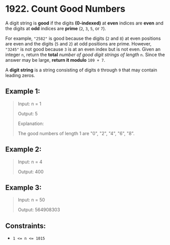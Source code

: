 # 1922. Count Good Numbers

A digit string is **good** if the digits **(0-indexed)** at **even** indices are **even** and the digits at **odd** indices are **prime** (`2`, `3`, `5`, or `7`).

For example, `"2582"` is good because the digits (`2` and `8`) at even positions are even and the digits (`5` and `2`) at odd positions are prime. However, `"3245"` is not good because `3` is at an even index but is not even.
Given an integer `n`, return the **total** *number of good digit strings of length* `n`. Since the answer may be large, **return it modulo** `109 + 7`.

A **digit string** is a string consisting of digits `0` through `9` that may contain leading zeros.

 

## Example 1:

> Input: n = 1
> 
> Output: 5
> 
> Explanation: 
> 
> The good numbers of length 1 are "0", "2", "4", "6", "8".

## Example 2:

> Input: n = 4
> 
> Output: 400
> 
## Example 3:

> Input: n = 50
> 
> Output: 564908303
 

## Constraints:

- `1 <= n <= 1015`
